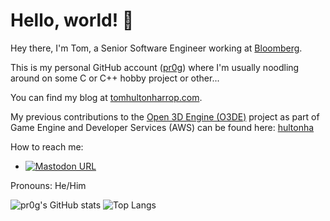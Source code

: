 # Hello, world! 👋

<!--
**pr0g/pr0g** is a ✨ _special_ ✨ repository because its `README.md` (this file) appears on your GitHub profile.

Here are some ideas to get you started:

- 🔭 I’m currently working on ...
- 🌱 I’m currently learning ...
- 👯 I’m looking to collaborate on ...
- 🤔 I’m looking for help with ...
- 💬 Ask me about ...
- 📫 How to reach me: ...
- 😄 Pronouns: ...
- ⚡ Fun fact: ...
-->

Hey there, I'm Tom, a Senior Software Engineer working at [Bloomberg](https://www.bloomberg.com/company/what-we-do/engineering-cto/).

This is my personal GitHub account ([pr0g](https://github.com/pr0g)) where I'm usually noodling around on some C or C++ hobby project or other...

You can find my blog at [tomhultonharrop.com](https://tomhultonharrop.com/blog).

My previous contributions to the [Open 3D Engine (O3DE)](https://github.com/o3de/o3de#readme) project as part of Game Engine and Developer Services (AWS) can be found here: [hultonha](https://github.com/hultonha)

How to reach me:

- [![Mastodon URL](https://img.shields.io/mastodon/follow/109355635634248637?domain=https%3A%2F%2Fmastodon.gamedev.place&style=social)](https://mastodon.gamedev.place/@tom_h_h)

Pronouns: He/Him

![pr0g's GitHub stats](https://github-readme-stats.vercel.app/api?username=pr0g&count_private=true&show_icons=true&theme=cobalt) ![Top Langs](https://github-readme-stats.vercel.app/api/top-langs/?username=pr0g&count_private=true&langs_count=8&theme=cobalt&layout=compact)
